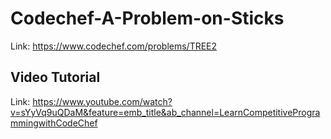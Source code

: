 # Codechef-A-Problem-on-Sticks
Link: https://www.codechef.com/problems/TREE2
## Video Tutorial
Link: https://www.youtube.com/watch?v=sYyVq9uQDaM&feature=emb_title&ab_channel=LearnCompetitiveProgrammingwithCodeChef
